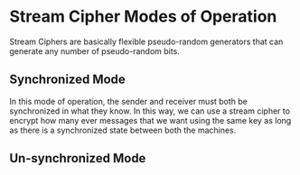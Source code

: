 # Stream Cipher Modes of Operation
Stream Ciphers are basically flexible pseudo-random generators that can generate any number of pseudo-random bits.
## Synchronized Mode
In this mode of operation, the sender and receiver must both be synchronized in what they know. In this way, we can use a stream cipher to encrypt how many ever messages that we want using the same key as long as there is a synchronized state between both the machines.
## Un-synchronized Mode
